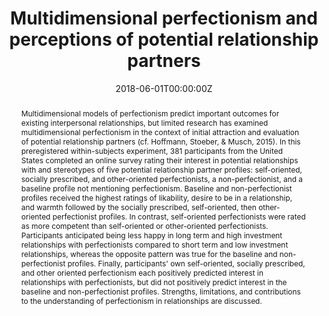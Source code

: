 ---
title: "Multidimensional perfectionism and perceptions of potential relationship partners"
authors:
- admin
- Samantha Abney
- Sophie Perekslis
- Sandi-Lynn Eshun
- Raychelle Dunn
date: "2018-06-01T00:00:00Z"
doi: "10.1016/j.paid.2018.01.039"

# Schedule page publish date (NOT publication's date).
publishDate: "2018-06-01T00:00:00Z"

# Publication type.
# Legend: 0 = Uncategorized; 1 = Conference paper; 2 = Journal article;
# 3 = Preprint / Working Paper; 4 = Report; 5 = Book; 6 = Book section;
# 7 = Thesis; 8 = Patent
publication_types: ["2"]

# Publication name and optional abbreviated publication name.
publication: "*Personality and Individual Differences*"
publication_short: ""

abstract: "Multidimensional models of perfectionism predict important outcomes for existing interpersonal relationships, but limited research has examined multidimensional perfectionism in the context of initial attraction and evaluation of potential relationship partners (cf. Hoffmann, Stoeber, & Musch, 2015). In this preregistered within-subjects experiment, 381 participants from the United States completed an online survey rating their interest in potential relationships with and stereotypes of five potential relationship partner profiles: self-oriented, socially prescribed, and other-oriented perfectionists, a non-perfectionist, and a baseline profile not mentioning perfectionism. Baseline and non-perfectionist profiles received the highest ratings of likability, desire to be in a relationship, and warmth followed by the socially prescribed, self-oriented, then other-oriented perfectionist profiles. In contrast, self-oriented perfectionists were rated as more competent than self-oriented or other-oriented perfectionists. Participants anticipated being less happy in long term and high investment relationships with perfectionists compared to short term and low investment relationships, whereas the opposite pattern was true for the baseline and non-perfectionist profiles. Finally, participants' own self-oriented, socially prescribed, and other oriented perfectionism each positively predicted interest in relationships with perfectionists, but did not positively predict interest in the baseline and non-perfectionist profiles. Strengths, limitations, and contributions to the understanding of perfectionism in relationships are discussed."



# Summary. An optional shortened abstract.
summary: 381 participants evaluated profiles of potential relationship partners. Perfectionists were rated as less likeable, warm, and competent. Participants' own perfectionism predicted interest in perfectionistic profiles. Results varied across type of perfectionism being evaluated.

tags:
- Source Themes
featured: false

# links:
# - name: ""
#   url: ""
url_pdf: ''
url_code: ''
url_dataset: ''
url_poster: ''
url_project: https://osf.io/wsjy9/
url_slides: ''
url_source: ''
url_video: ''

# Featured image
# To use, add an image named `featured.jpg/png` to your page's folder. 
image:
  caption: 'Image credit: [**Unsplash**](https://unsplash.com/photos/6VWTC9sWu8M)'
  focal_point: ""
  preview_only: false

# Associated Projects (optional).
#   Associate this publication with one or more of your projects.
#   Simply enter your project's folder or file name without extension.
#   E.g. `internal-project` references `content/project/internal-project/index.md`.
#   Otherwise, set `projects: []`.
projects: []

---